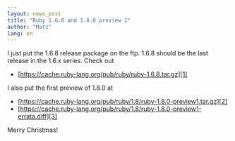 ```yaml
---
layout: news_post
title: "Ruby 1.6.8 and 1.8.0 preview 1"
author: "Matz"
lang: en
---
```


I just put the 1.6.8 release package on the ftp. 1.6.8 should be the
last release in the 1.6.x series. Check out

* [https://cache.ruby-lang.org/pub/ruby/ruby-1.6.8.tar.gz][1]

I also put the first preview of 1.8.0 at

* [https://cache.ruby-lang.org/pub/ruby/1.8/ruby-1.8.0-preview1.tar.gz][2]
* [https://cache.ruby-lang.org/pub/ruby/1.8/ruby-1.8.0-preview1-errata.diff][3]

Merry Christmas!



[1]: https://cache.ruby-lang.org/pub/ruby/ruby-1.6.8.tar.gz
[2]: https://cache.ruby-lang.org/pub/ruby/1.8/ruby-1.8.0-preview1.tar.gz
[3]: https://cache.ruby-lang.org/pub/ruby/1.8/ruby-1.8.0-preview1-errata.diff

